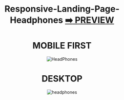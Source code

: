    <div align="center">

# Responsive-Landing-Page-Headphones [:arrow_right: PREVIEW](https://erik161.github.io/Responsive-Landing-Page-Headphones/) 

# MOBILE FIRST
![HeadPhones](https://user-images.githubusercontent.com/26189854/171473583-aa2180d8-c9c0-4436-a8df-c45a3ebe65f6.gif)


# DESKTOP
![headphones](https://user-images.githubusercontent.com/26189854/171470174-2e33c770-4fc2-46a3-8ab7-cce69de0c9a9.png)
 
 
 
</div>



